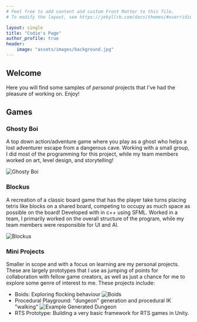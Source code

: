 ```yaml
---
# Feel free to add content and custom Front Matter to this file.
# To modify the layout, see https://jekyllrb.com/docs/themes/#overriding-theme-defaults

layout: single
title: "Codie's Page"
author_profile: true
header:
    image: "assets/images/background.jpg"
---
```

## Welcome

Here you will find some samples of *personal* projects that I've had the pleasure of working on. Enjoy!

## Games

### Ghosty Boi

A top down action/adventure game where you play as a ghost who helps a lost adventurer escape from a dangerous cave. Working with a small group, I did most of the programming for this project, while my team members worked on art, level design, and storytelling!

![Ghosty Boi](https://media.giphy.com/media/6dHFZoNBeb30Jerj1F/giphy.gif)

### Blockus

A recreation of a classic board game that has the player take turns placing tetris like blocks on a shared board, competing to occupy as much space as possible on the board! Developed with in c++ using SFML. Worked in a team, I primarily worked on the overall structure of the program, while my team members were responsible for UI and AI.

![Blockus](https://media.giphy.com/media/PRIrTjl41JlLP3t3Je/giphy.gif)

### Mini Projects

Smaller in scope and with a focus on learning are my personal projects. These are largely prototypes that I use as jumping of points for collaboration with fellow game creators, as well as just a chance for me to explore some genre of interest to me. These projects include:

- Boids: Exploring flocking behaviour ![Boids](https://media.giphy.com/media/oFFGYuShLwrc9sl621/giphy.gif)
- Procedural Playground: "dungeon" generation and procedural IK "walking" ![Example Generated Dungeon](https://i.imgur.com/RM8AXtw.png)
- RTS Prototype: Building a very basic framework for RTS games in Unity.
